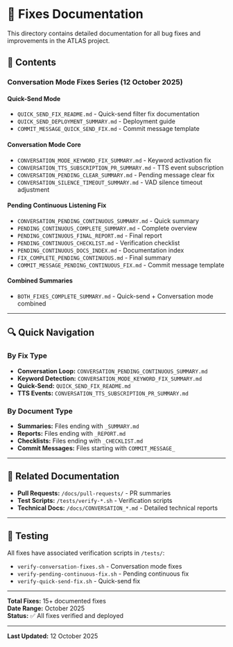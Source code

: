 # 🔧 Fixes Documentation

This directory contains detailed documentation for all bug fixes and improvements in the ATLAS project.

## 📂 Contents

### Conversation Mode Fixes Series (12 October 2025)

#### Quick-Send Mode
- `QUICK_SEND_FIX_README.md` - Quick-send filter fix documentation
- `QUICK_SEND_DEPLOYMENT_SUMMARY.md` - Deployment guide
- `COMMIT_MESSAGE_QUICK_SEND_FIX.md` - Commit message template

#### Conversation Mode Core
- `CONVERSATION_MODE_KEYWORD_FIX_SUMMARY.md` - Keyword activation fix
- `CONVERSATION_TTS_SUBSCRIPTION_PR_SUMMARY.md` - TTS event subscription
- `CONVERSATION_PENDING_CLEAR_SUMMARY.md` - Pending message clear fix
- `CONVERSATION_SILENCE_TIMEOUT_SUMMARY.md` - VAD silence timeout adjustment

#### Pending Continuous Listening Fix
- `CONVERSATION_PENDING_CONTINUOUS_SUMMARY.md` - Quick summary
- `PENDING_CONTINUOUS_COMPLETE_SUMMARY.md` - Complete overview
- `PENDING_CONTINUOUS_FINAL_REPORT.md` - Final report
- `PENDING_CONTINUOUS_CHECKLIST.md` - Verification checklist
- `PENDING_CONTINUOUS_DOCS_INDEX.md` - Documentation index
- `FIX_COMPLETE_PENDING_CONTINUOUS.md` - Final summary
- `COMMIT_MESSAGE_PENDING_CONTINUOUS_FIX.md` - Commit message template

#### Combined Summaries
- `BOTH_FIXES_COMPLETE_SUMMARY.md` - Quick-send + Conversation mode combined

---

## 🔍 Quick Navigation

### By Fix Type
- **Conversation Loop:** `CONVERSATION_PENDING_CONTINUOUS_SUMMARY.md`
- **Keyword Detection:** `CONVERSATION_MODE_KEYWORD_FIX_SUMMARY.md`
- **Quick-Send:** `QUICK_SEND_FIX_README.md`
- **TTS Events:** `CONVERSATION_TTS_SUBSCRIPTION_PR_SUMMARY.md`

### By Document Type
- **Summaries:** Files ending with `_SUMMARY.md`
- **Reports:** Files ending with `_REPORT.md`
- **Checklists:** Files ending with `_CHECKLIST.md`
- **Commit Messages:** Files starting with `COMMIT_MESSAGE_`

---

## 📖 Related Documentation

- **Pull Requests:** `/docs/pull-requests/` - PR summaries
- **Test Scripts:** `/tests/verify-*.sh` - Verification scripts
- **Technical Docs:** `/docs/CONVERSATION_*.md` - Detailed technical reports

---

## 🧪 Testing

All fixes have associated verification scripts in `/tests/`:
- `verify-conversation-fixes.sh` - Conversation mode fixes
- `verify-pending-continuous-fix.sh` - Pending continuous fix
- `verify-quick-send-fix.sh` - Quick-send fix

---

**Total Fixes:** 15+ documented fixes  
**Date Range:** October 2025  
**Status:** ✅ All fixes verified and deployed  

---

**Last Updated:** 12 October 2025
